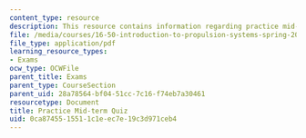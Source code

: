 ```yaml
---
content_type: resource
description: This resource contains information regarding practice mid-term quiz.
file: /media/courses/16-50-introduction-to-propulsion-systems-spring-2012/0ca8745515511c1eec7e19c3d971ceb4_MIT16_50S12_prac_quiz.pdf
file_type: application/pdf
learning_resource_types:
- Exams
ocw_type: OCWFile
parent_title: Exams
parent_type: CourseSection
parent_uid: 28a78564-bf04-51cc-7c16-f74eb7a30461
resourcetype: Document
title: Practice Mid-term Quiz
uid: 0ca87455-1551-1c1e-ec7e-19c3d971ceb4
---
```

